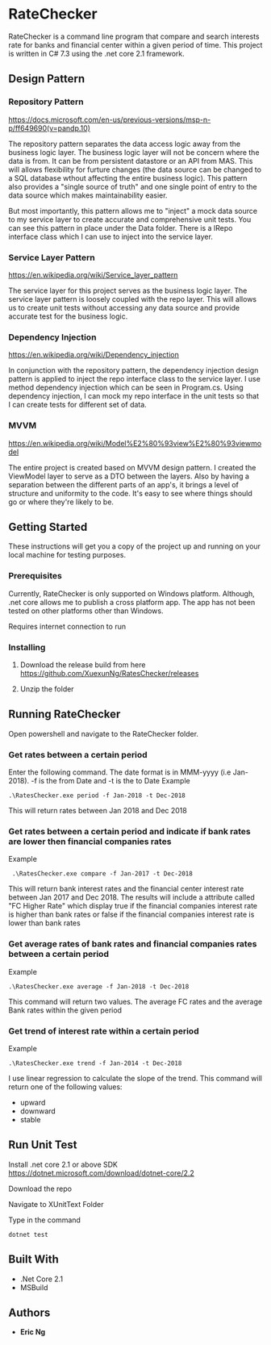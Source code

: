 # RateChecker
RateChecker is a command line program that compare and search interests rate for banks and financial center within a given period of time. This project is written in C# 7.3 using the .net core 2.1 framework. 

## Design Pattern 

### Repository Pattern
https://docs.microsoft.com/en-us/previous-versions/msp-n-p/ff649690(v=pandp.10)

The repository pattern separates the data access logic away from the business logic layer. The business logic layer will not be concern where the data is from. It can be from persistent datastore or an API from MAS. This will allows flexibility for furture changes (the data source can be changed to a SQL database wthout affecting the entire business logic). This pattern also provides a "single source of truth" and one single point of entry to the data source which makes maintainability easier. 

But most importantly, this pattern allows me to "inject" a mock data source to my service layer to create accurate and comprehensive unit tests. You can see this pattern in place under the Data folder. There is a IRepo interface class which I can use to inject into the service layer.

### Service Layer Pattern
https://en.wikipedia.org/wiki/Service_layer_pattern

The service layer for this project serves as the business logic layer. The service layer pattern is loosely coupled with the repo layer. This will allows us to create unit tests without accessing any data source and provide accurate test for the business logic. 

### Dependency Injection
https://en.wikipedia.org/wiki/Dependency_injection

In conjunction with the repository pattern, the dependency injection design pattern is applied to inject the repo interface class to the service layer. I use method dependency injection which can be seen in Program.cs. Using dependency injection, I can mock my repo interface in the unit tests so that I can create tests for different set of data.

### MVVM
https://en.wikipedia.org/wiki/Model%E2%80%93view%E2%80%93viewmodel

The entire project is created based on MVVM design pattern. I created the ViewModel layer to serve as a DTO between the layers. Also by having a separation between the different parts of an app's, it brings a level of structure and uniformity to the code. It's easy to see where things should go or where they're likely to be. 

## Getting Started

These instructions will get you a copy of the project up and running on your local machine for testing purposes. 

### Prerequisites

Currently, RateChecker is only supported on Windows platform. Although, .net core allows me to publish a cross platform app. The app has not been tested on other platforms other than Windows.

Requires internet connection to run 

### Installing

1. Download the release build from here https://github.com/XuexunNg/RatesChecker/releases

2. Unzip the folder

## Running RateChecker
Open powershell and navigate to the RateChecker folder.

### Get rates between a certain period
Enter the following command. The date format is in MMM-yyyy (i.e Jan-2018). -f is the from Date and -t is the to Date
Example
```
.\RatesChecker.exe period -f Jan-2018 -t Dec-2018
```
This will return rates between Jan 2018 and Dec 2018

### Get rates between a certain period and indicate if bank rates are lower then financial companies rates
 Example
```
 .\RatesChecker.exe compare -f Jan-2017 -t Dec-2018
```
This will return bank interest rates and the financial center interest rate between Jan 2017 and Dec 2018. The results will include a attribute called "FC Higher Rate" which display true if the financial companies interest rate is higher than bank rates or false if the financial companies interest rate is lower than bank rates

### Get average rates of bank rates and financial companies rates between a certain period
 Example
```
.\RatesChecker.exe average -f Jan-2018 -t Dec-2018
```
This command will return two values. The average FC rates and the average Bank rates within the given period

### Get trend of interest rate within a certain period
 Example
```
.\RatesChecker.exe trend -f Jan-2014 -t Dec-2018
```
I use linear regression to calculate the slope of the trend. This command will return one of the following values:
- upward
- downward
- stable
 

## Run Unit Test
Install .net core 2.1 or above SDK https://dotnet.microsoft.com/download/dotnet-core/2.2

Download the repo

Navigate to XUnitText Folder

Type in the command 
```
dotnet test
```

## Built With

* .Net Core 2.1
* MSBuild


## Authors

* **Eric Ng** 




